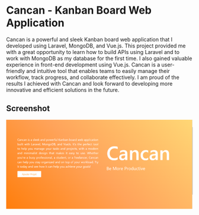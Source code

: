 # Cancan - Kanban Board Web Application

Cancan is a powerful and sleek Kanban board web application that I developed using Laravel,
 MongoDB, and Vue.js. This project provided me with a great opportunity to learn how to build
 APIs using Laravel and to work with MongoDB as my database for the first time. I also gained
 valuable experience in front-end development using Vue.js. Cancan is a user-friendly and intuitive
 tool that enables teams to easily manage their workflow, track progress, and collaborate effectively.
 I am proud of the results I achieved with Cancan and look forward to developing more innovative and
 efficient solutions in the future.
 
## Screenshot

![Screenshot 1](./public/images/Screen.png)